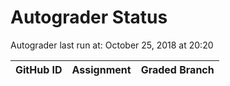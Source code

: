 # Autograder Status
Autograder last run at: October 25, 2018 at 20:20

| GitHub ID | Assignment | Graded Branch |
|-----------|------------|---------------|
